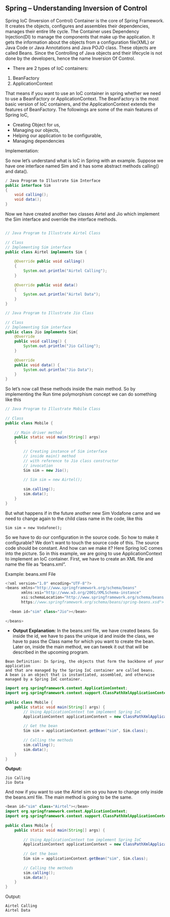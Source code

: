 ## Spring – Understanding Inversion of Control 

Spring IoC (Inversion of Control) Container is the core of Spring Framework. It creates the objects, configures and assembles their dependencies, manages their entire life cycle. The Container uses Dependency Injection(DI) to manage the components that make up the application. It gets the information about the objects from a configuration file(XML) or Java Code or Java Annotations and Java POJO class. These objects are called Beans. Since the Controlling of Java objects and their lifecycle is not done by the developers, hence the name Inversion Of Control.

- There are 2 types of IoC containers:

1. BeanFactory
2. ApplicationContext
   
That means if you want to use an IoC container in spring whether we need to use a BeanFactory or ApplicationContext. The BeanFactory is the most basic version of IoC containers, and the ApplicationContext extends the features of BeanFactory. The followings are some of the main features of Spring IoC,

- Creating Object for us,
- Managing our objects,
- Helping our application to be configurable,
- Managing dependencies
  
Implementation: 

So now let’s understand what is IoC in Spring with an example. Suppose we have one interface named Sim and it has some abstract methods calling() and data().

~~~java
/ Java Program to Illustrate Sim Interface
public interface Sim 
{
    void calling();
    void data();
}
~~~

Now we have created another two classes Airtel and Jio which implement the Sim interface and override the interface methods.

~~~java

// Java Program to Illustrate Airtel Class
 
// Class
// Implementing Sim interface
public class Airtel implements Sim {
 
    @Override public void calling()
    {
        System.out.println("Airtel Calling");
    }
 
    @Override public void data()
    {
        System.out.println("Airtel Data");
    }
}

~~~



~~~java
// Java Program to Illustrate Jio Class
 
// Class
// Implementing Sim interface
public class Jio implements Sim{
    @Override
    public void calling() {
        System.out.println("Jio Calling");
    }
 
    @Override
    public void data() {
        System.out.println("Jio Data");
    }
}

~~~

So let’s now call these methods inside the main method. So by implementing the Run time polymorphism concept we can do something like this


~~~java
// Java Program to Illustrate Mobile Class
 
// Class
public class Mobile {
 
    // Main driver method
    public static void main(String[] args)
    {
 
        // Creating instance of Sim interface
        // inside main() method
        // with reference to Jio class constructor
        // invocation
        Sim sim = new Jio();
 
        // Sim sim = new Airtel();
 
        sim.calling();
        sim.data();
    }
}
~~~

But what happens if in the future another new Sim Vodafone came and we need to change again to the child class name in the code, like this

~~~
Sim sim = new Vodafone();

~~~
So we have to do our configuration in the source code. So how to make it configurable? We don’t want to touch the source code of this. The source code should be constant. And how can we make it? Here Spring IoC comes into the picture. So in this example, we are going to use ApplicationContext to implement an IoC container. First, we have to create an XML file and name the file as “beans.xml“.

Example: beans.xml File 
~~~java
<?xml version="1.0" encoding="UTF-8"?>
<beans xmlns="http://www.springframework.org/schema/beans"
       xmlns:xsi="http://www.w3.org/2001/XMLSchema-instance"
       xsi:schemaLocation="http://www.springframework.org/schema/beans
       https://www.springframework.org/schema/beans/spring-beans.xsd">
 
  <bean id="sim" class="Jio"></bean>
 
</beans>
~~~

- **Output Explanation:**
  In the beans.xml file, we have created beans. So inside the id, we have to pass the unique id and inside the class, we have to pass the Class name for which you want to create the bean. Later on, inside the main method, we can tweek it out that will be described in the upcoming program.
~~~
Bean Definition: In Spring, the objects that form the backbone of your application 
and that are managed by the Spring IoC container are called beans. 
A bean is an object that is instantiated, assembled, and otherwise managed by a Spring IoC container.
~~~

~~~java
import org.springframework.context.ApplicationContext;
import org.springframework.context.support.ClassPathXmlApplicationContext;
 
public class Mobile {
    public static void main(String[] args) {
        // Using ApplicationContext tom implement Spring IoC
        ApplicationContext applicationContext = new ClassPathXmlApplicationContext("beans.xml");
         
        // Get the bean
        Sim sim = applicationContext.getBean("sim", Sim.class);
         
        // Calling the methods
        sim.calling();
        sim.data();
    }
}

~~~
**Output:**
~~~
Jio Calling
Jio Data
~~~

And now if you want to use the Airtel sim so you have to change only inside the beans.xml file. The main method is going to be the same.

~~~java
<bean id="sim" class="Airtel"></bean>
import org.springframework.context.ApplicationContext;
import org.springframework.context.support.ClassPathXmlApplicationContext;
 
public class Mobile {
    public static void main(String[] args) {
       
        // Using ApplicationContext tom implement Spring IoC
        ApplicationContext applicationContext = new ClassPathXmlApplicationContext("beans.xml");
         
        // Get the bean
        Sim sim = applicationContext.getBean("sim", Sim.class);
         
        // Calling the methods
        sim.calling();
        sim.data();
    }
}
~~~
Output:
~~~
Airtel Calling
Airtel Data
~~~
